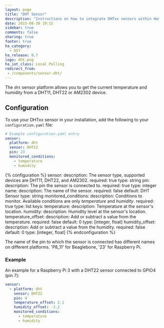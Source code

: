 ```yaml
---
layout: page
title: "DHT Sensor"
description: "Instructions on how to integrate DHTxx sensors within Home Assistant."
date: 2015-08-30 19:15
sidebar: true
comments: false
sharing: true
footer: true
ha_category:
  - DIY
ha_release: 0.7
logo: dht.png
ha_iot_class: Local Polling
redirect_from:
 - /components/sensor.dht/
---
```



The `dht` sensor platform allows you to get the current temperature and humidity from a DHT11, DHT22 or AM2302 device.

## Configuration

To use your DHTxx sensor in your installation, add the following to your `configuration.yaml` file:

```yaml
# Example configuration.yaml entry
sensor:
  platform: dht
  sensor: DHT22
  pin: 23
  monitored_conditions:
    - temperature
    - humidity
```

{% configuration %}
sensor:
  description: The sensor type, supported devices are DHT11, DHT22, and AM2302.
  required: true
  type: string
pin:
  description: The pin the sensor is connected to.
  required: true
  type: integer
name:
  description: The name of the sensor.
  required: false
  default: DHT Sensor
  type: string
monitored_conditions:
  description: Conditions to monitor. Available conditions are only *temperature* and *humidity*.
  required: true
  type: list
  keys:
    temperature:
      description: Temperature at the sensor's location.
    humidity:
      description: Humidity level at the sensor's location.
temperature_offset:
  description: Add or subtract a value from the temperature.
  required: false
  default: 0
  type: [integer, float]
humidity_offset:
  description: Add or subtract a value from the humidity.
  required: false
  default: 0
  type: [integer, float]
{% endconfiguration %}

The name of the pin to which the sensor is connected has different names on different platforms. 'P8_11' for Beaglebone, '23' for Raspberry Pi.

### Example

An example for a Raspberry Pi 3 with a DHT22 sensor connected to GPIO4 (pin 7):

```yaml
sensor:
  - platform: dht
    sensor: DHT22
    pin: 4
    temperature_offset: 2.1
    humidity_offset: -3.2
    monitored_conditions:
      - temperature
      - humidity
```
